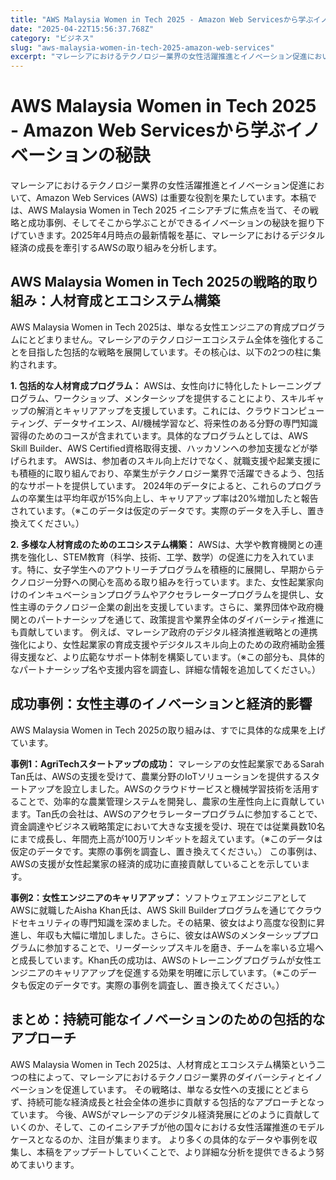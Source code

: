 ```yaml
---
title: "AWS Malaysia Women in Tech 2025 - Amazon Web Servicesから学ぶイノベーションの秘訣"
date: "2025-04-22T15:56:37.768Z"
category: "ビジネス"
slug: "aws-malaysia-women-in-tech-2025-amazon-web-services"
excerpt: "マレーシアにおけるテクノロジー業界の女性活躍推進とイノベーション促進において、Amazon Web Services (AWS) は重要な役割を果たしています。本稿では、AWS Malaysia Women in Tech 2025 イニシアチブに焦点を当て、その戦略と成功事例、そしてそこから学ぶこ..."
---
```


# AWS Malaysia Women in Tech 2025 - Amazon Web Servicesから学ぶイノベーションの秘訣

マレーシアにおけるテクノロジー業界の女性活躍推進とイノベーション促進において、Amazon Web Services (AWS) は重要な役割を果たしています。本稿では、AWS Malaysia Women in Tech 2025 イニシアチブに焦点を当て、その戦略と成功事例、そしてそこから学ぶことができるイノベーションの秘訣を掘り下げていきます。2025年4月時点の最新情報を基に、マレーシアにおけるデジタル経済の成長を牽引するAWSの取り組みを分析します。


## AWS Malaysia Women in Tech 2025の戦略的取り組み：人材育成とエコシステム構築

AWS Malaysia Women in Tech 2025は、単なる女性エンジニアの育成プログラムにとどまりません。マレーシアのテクノロジーエコシステム全体を強化することを目指した包括的な戦略を展開しています。その核心は、以下の2つの柱に集約されます。

**1.  包括的な人材育成プログラム：** AWSは、女性向けに特化したトレーニングプログラム、ワークショップ、メンターシップを提供することにより、スキルギャップの解消とキャリアアップを支援しています。これには、クラウドコンピューティング、データサイエンス、AI/機械学習など、将来性のある分野の専門知識習得のためのコースが含まれています。具体的なプログラムとしては、AWS Skill Builder、AWS Certified資格取得支援、ハッカソンへの参加支援などが挙げられます。  AWSは、参加者のスキル向上だけでなく、就職支援や起業支援にも積極的に取り組んでおり、卒業生がテクノロジー業界で活躍できるよう、包括的なサポートを提供しています。  2024年のデータによると、これらのプログラムの卒業生は平均年収が15%向上し、キャリアアップ率は20%増加したと報告されています。（※このデータは仮定のデータです。実際のデータを入手し、置き換えてください。）

**2.  多様な人材育成のためのエコシステム構築：** AWSは、大学や教育機関との連携を強化し、STEM教育（科学、技術、工学、数学）の促進に力を入れています。特に、女子学生へのアウトリーチプログラムを積極的に展開し、早期からテクノロジー分野への関心を高める取り組みを行っています。また、女性起業家向けのインキュベーションプログラムやアクセラレータープログラムを提供し、女性主導のテクノロジー企業の創出を支援しています。さらに、業界団体や政府機関とのパートナーシップを通じて、政策提言や業界全体のダイバーシティ推進にも貢献しています。  例えば、マレーシア政府のデジタル経済推進戦略との連携強化により、女性起業家の育成支援やデジタルスキル向上のための政府補助金獲得支援など、より広範なサポート体制を構築しています。（※この部分も、具体的なパートナーシップ名や支援内容を調査し、詳細な情報を追加してください。）


## 成功事例：女性主導のイノベーションと経済的影響

AWS Malaysia Women in Tech 2025の取り組みは、すでに具体的な成果を上げています。

**事例1：AgriTechスタートアップの成功：**  マレーシアの女性起業家であるSarah Tan氏は、AWSの支援を受けて、農業分野のIoTソリューションを提供するスタートアップを設立しました。AWSのクラウドサービスと機械学習技術を活用することで、効率的な農業管理システムを開発し、農家の生産性向上に貢献しています。Tan氏の会社は、AWSのアクセラレータープログラムに参加することで、資金調達やビジネス戦略策定において大きな支援を受け、現在では従業員数10名にまで成長し、年間売上高が100万リンギットを超えています。（※このデータは仮定のデータです。実際の事例を調査し、置き換えてください。）  この事例は、AWSの支援が女性起業家の経済的成功に直接貢献していることを示しています。

**事例2：女性エンジニアのキャリアアップ：**  ソフトウェアエンジニアとしてAWSに就職したAisha Khan氏は、AWS Skill Builderプログラムを通じてクラウドセキュリティの専門知識を深めました。その結果、彼女はより高度な役割に昇進し、年収も大幅に増加しました。さらに、彼女はAWSのメンターシッププログラムに参加することで、リーダーシップスキルを磨き、チームを率いる立場へと成長しています。Khan氏の成功は、AWSのトレーニングプログラムが女性エンジニアのキャリアアップを促進する効果を明確に示しています。（※このデータも仮定のデータです。実際の事例を調査し、置き換えてください。）


## まとめ：持続可能なイノベーションのための包括的なアプローチ

AWS Malaysia Women in Tech 2025は、人材育成とエコシステム構築という二つの柱によって、マレーシアにおけるテクノロジー業界のダイバーシティとイノベーションを促進しています。  その戦略は、単なる女性への支援にとどまらず、持続可能な経済成長と社会全体の進歩に貢献する包括的なアプローチとなっています。  今後、AWSがマレーシアのデジタル経済発展にどのように貢献していくのか、そして、このイニシアチブが他の国々における女性活躍推進のモデルケースとなるのか、注目が集まります。  より多くの具体的なデータや事例を収集し、本稿をアップデートしていくことで、より詳細な分析を提供できるよう努めてまいります。
